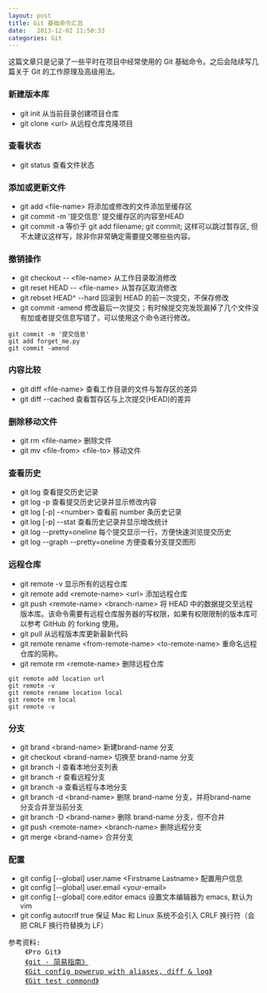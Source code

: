 ```yaml
---
layout: post
title: Git 基础命令汇总
date:   2013-12-02 11:50:33
categories: Git
---
```


这篇文章只是记录了一些平时在项目中经常使用的 Git 基础命令。之后会陆续写几篇关于 Git 的工作原理及高级用法。

### 新建版本库
* git init    从当前目录创建项目仓库
* git clone \<url> 从远程仓库克隆项目

### 查看状态
* git status  查看文件状态

### 添加或更新文件
* git add \<file-name> 将添加或修改的文件添加至缓存区
* git commit -m '提交信息' 提交缓存区的内容至HEAD
* git commit -a 等价于 git add filename; git commit; 这样可以跳过暂存区, 但不太建议这样写，除非你非常确定需要提交哪些些内容。

### 撤销操作
* git checkout -- \<file-name> 从工作目录取消修改
* git reset HEAD -- \<file-name> 从暂存区取消修改
* git rebset HEAD^ --hard 回滚到 HEAD 的前一次提交，不保存修改
* git commit -amend 修改最后一次提交；有时候提交完发现漏掉了几个文件没有加或者提交信息写错了，可以使用这个命令进行修改。

```
git commit -m '提交信息'
git add forget_me.py
git commit -amend
```

### 内容比较
* git diff \<file-name> 查看工作目录的文件与暂存区的差异
* git diff --cached 查看暂存区与上次提交(HEAD)的差异

### 删除移动文件
* git rm \<file-name> 删除文件
* git mv \<file-from> \<file-to> 移动文件

### 查看历史
* git log 查看提交历史记录
* git log -p 查看提交历史记录并显示修改内容
* git log [-p] -\<number> 查看前 number 条历史记录
* git log [-p] --stat 查看历史记录并显示增改统计
* git log --pretty=oneline  每个提交显示一行，方便快速浏览提交历史
* git log --graph --pretty=oneline 方便查看分支提交图形

### 远程仓库
* git remote -v 显示所有的远程仓库
* git remote add \<remote-name> \<url> 添加远程仓库
* git push \<remote-name> \<branch-name> 将 HEAD 中的数据提交至远程版本库。该命令需要有远程仓库服务器的写权限，如果有权限限制的版本库可以参考 GitHub 的 forking 使用。
* git pull 从远程版本库更新最新代码
* git remote rename \<from-remote-name> \<to-remote-name> 重命名远程仓库的简称。
* git remote rm \<remote-name> 删除远程仓库

```
git remote add location url
git remote -v
git remote rename location local
git remote rm local
git remote -v
```

### 分支
* git brand \<brand-name> 新建brand-name 分支
* git checkout \<brand-name> 切换至 brand-name 分支
* git branch -l 查看本地分支列表
* git branch -r 查看远程分支
* git branch -a 查看远程与本地分支
* git branch -d \<brand-name> 删除 brand-name 分支，并将brand-name 分支合并至当前分支
* git branch -D \<brand-name> 删除 brand-name 分支，但不合并
* git push \<remote-name> \<branch-name> 删除远程分支
* git merge \<brand-name> 合并分支

### 配置
* git config [--global] user.name \<Firstname Lastname> 配置用户信息
* git config [--global] user.email \<your-email>
* git config [--global] core.editor emacs 设置文本编辑器为 emacs, 默认为 vim
* git config autocrlf true  保证 Mac 和 Linux 系统不会引入 CRLF 换行符（会把 CRLF 换行符替换为 LF）

<pre class="reference">
参考资料:
    《Pro Git》
    <a href="http://rogerdudler.github.io/git-guide/index.zh.html" target="_blank">《git - 简易指南》</a>
    <a href="http://oli.jp/2012/git-powerup/" target="_blank">《Git config powerup with aliases, diff & log》</a>
    <a href="https://github.com/fengzimaster/systemConfig/blob/master/gitTest.md" target="_blank">《Git test commond》</a>
</pre>
